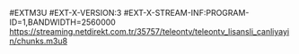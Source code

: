 #EXTM3U #EXT-X-VERSION:3 #EXT-X-STREAM-INF:PROGRAM-ID=1,BANDWIDTH=2560000 https://streaming.netdirekt.com.tr/35757/teleontv/teleontv_lisansli_canliyayin/chunks.m3u8
